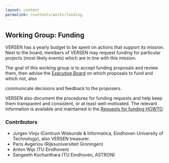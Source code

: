 ```yaml
---
layout: content
permalink: /contents/works/funding
---
```


## Working Group: Funding

VERSEN has a yearly budget to be spent on actions that support its mission. Next to the board, members of VERSEN may request funding for particular projects (most likely events) which are in line with this mission.

The goal of this working group is to accept funding proposals and review them,
then advise the [Executive Board](/works/executive-board) on which proposals to fund and which not, also

communicate decisions and feedback to the proposers.

VERSEN also document the procedures for funding requests and help keep them transparent and consistent, or at least well-motivated. The relevant information is available and maintained in the [Requests for funding HOWTO](/assets/pdf/funding-v1.1.pdf).

### Contributors

* Jurgen Vinju (Centrum Wiskunde & Informatica, Eindhoven University of Technology), also VERSEN treasurer.
* Paris Avgeriou (Rijksuniversiteit Groningen)
* Anton Wijs (TU Eindhoven)
* Sangeeth Kochanthara (TU Eindhoven, ASTRON)
